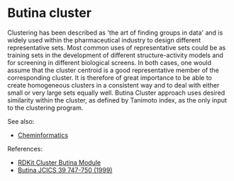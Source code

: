 <!-- TITLE: Butina cluster -->
<!-- SUBTITLE: -->

# Butina cluster

Clustering has been described as 'the art of finding groups in data' and is widely used within the pharmaceutical
industry to design different representative sets. Most common uses of representative sets could be as training sets in
the development of different structure-activity models and for screening in different biological screens. In both cases,
one would assume that the cluster centroid is a good representative member of the corresponding cluster. It is therefore
of great importance to be able to create homogeneous clusters in a consistent way and to deal with either small or very
large sets equally well. Butina Cluster approach uses desired similarity within the cluster, as defined by Tanimoto
index, as the only input to the clustering program.

See also:

* [Cheminformatics](../cheminformatics.md)

References:

* [RDKit Cluster Butina Module](http://rdkit.org/docs/source/rdkit.ML.Cluster.Butina.html)
* [Butina JCICS 39 747-750 (1999)](http://www.l4patterns.com/uploads/dbclus-paper.pdf)
